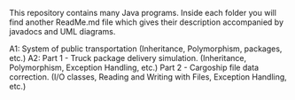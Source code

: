 This repository contains many Java programs. Inside each folder you will find another ReadMe.md file which gives their description accompanied by javadocs and UML diagrams.

A1: System of public transportation (Inheritance, Polymorphism, packages, etc.)
A2: Part 1 - Truck package delivery simulation. (Inheritance, Polymorphism, Exception Handling, etc.)
    Part 2 - Cargoship file data correction. (I/O classes, Reading and Writing with Files, Exception Handling, etc.)
